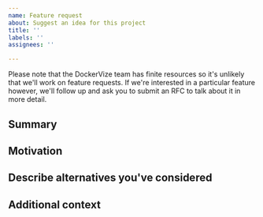 ```yaml
---
name: Feature request
about: Suggest an idea for this project
title: ''
labels: ''
assignees: ''

---
```


<!--

Please read our Code of Conduct before getting started! 
By filing an Issue, you are expected to comply with it, including treating everyone with respect: https://github.com/bs-beta/DockerVize/.github/blob/master/CODE_OF_CONDUCT.md

-->

Please note that the DockerVize team has finite resources so it's unlikely that we'll work on feature requests. If we're interested in a particular feature however, we'll follow up and ask you to submit an RFC to talk about it in more detail.


## Summary

<!-- One paragraph explanation of the feature. -->

## Motivation

<!-- Why are we doing this? What use cases does it support? What is the expected outcome? -->

## Describe alternatives you've considered

<!-- A clear and concise description of the alternative solutions you've considered. Be sure to explain why DockerVize's existing customizability isn't suitable for this feature. -->

## Additional context

<!-- Add any other context or screenshots about the feature request here. -->
